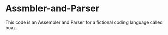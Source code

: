 # Assmbler-and-Parser
This code is an Assembler and Parser for a fictional coding language called boaz.

